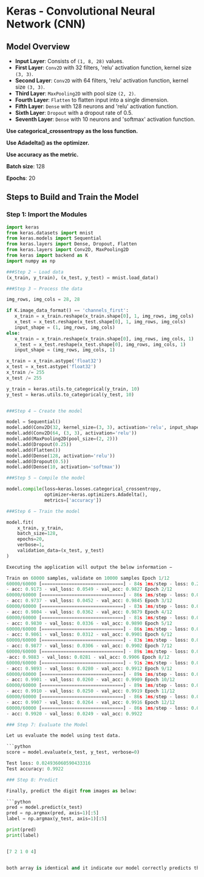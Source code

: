 # Keras - Convolutional Neural Network (CNN)

## Model Overview

- **Input Layer**: Consists of `(1, 8, 28)` values.
- **First Layer**: `Conv2D` with 32 filters, 'relu' activation function, kernel size `(3, 3)`.
- **Second Layer**: `Conv2D` with 64 filters, 'relu' activation function, kernel size `(3, 3)`.
- **Third Layer**: `MaxPooling2D` with pool size `(2, 2)`.
- **Fourth Layer**: `Flatten` to flatten input into a single dimension.
- **Fifth Layer**: `Dense` with 128 neurons and 'relu' activation function.
- **Sixth Layer**: `Dropout` with a dropout rate of 0.5.
- **Seventh Layer**: `Dense` with 10 neurons and 'softmax' activation function.

**Use categorical_crossentropy as the loss function.**

**Use Adadelta() as the optimizer.**

**Use accuracy as the metric.**

**Batch size**: 128

**Epochs**: 20

## Steps to Build and Train the Model

### Step 1: Import the Modules

```python
import keras
from keras.datasets import mnist
from keras.models import Sequential
from keras.layers import Dense, Dropout, Flatten
from keras.layers import Conv2D, MaxPooling2D
from keras import backend as K
import numpy as np

###Step 2 − Load data
(x_train, y_train), (x_test, y_test) = mnist.load_data()

###Step 3 − Process the data

img_rows, img_cols = 28, 28

if K.image_data_format() == 'channels_first':
   x_train = x_train.reshape(x_train.shape[0], 1, img_rows, img_cols)
   x_test = x_test.reshape(x_test.shape[0], 1, img_rows, img_cols)
   input_shape = (1, img_rows, img_cols)
else:
   x_train = x_train.reshape(x_train.shape[0], img_rows, img_cols, 1)
   x_test = x_test.reshape(x_test.shape[0], img_rows, img_cols, 1)
   input_shape = (img_rows, img_cols, 1)

x_train = x_train.astype('float32')
x_test = x_test.astype('float32')
x_train /= 255
x_test /= 255

y_train = keras.utils.to_categorical(y_train, 10)
y_test = keras.utils.to_categorical(y_test, 10)


###Step 4 − Create the model

model = Sequential()
model.add(Conv2D(32, kernel_size=(3, 3), activation='relu', input_shape=input_shape))
model.add(Conv2D(64, (3, 3), activation='relu'))
model.add(MaxPooling2D(pool_size=(2, 2)))
model.add(Dropout(0.25))
model.add(Flatten())
model.add(Dense(128, activation='relu'))
model.add(Dropout(0.5))
model.add(Dense(10, activation='softmax'))

###Step 5 − Compile the model

model.compile(loss=keras.losses.categorical_crossentropy,
              optimizer=keras.optimizers.Adadelta(),
              metrics=['accuracy'])

###Step 6 − Train the model

model.fit(
    x_train, y_train,
    batch_size=128,
    epochs=20,
    verbose=1,
    validation_data=(x_test, y_test)
)

Executing the application will output the below information −

Train on 60000 samples, validate on 10000 samples Epoch 1/12 
60000/60000 [==============================] - 84s 1ms/step - loss: 0.2687 
- acc: 0.9173 - val_loss: 0.0549 - val_acc: 0.9827 Epoch 2/12 
60000/60000 [==============================] - 86s 1ms/step - loss: 0.0899 
- acc: 0.9737 - val_loss: 0.0452 - val_acc: 0.9845 Epoch 3/12 
60000/60000 [==============================] - 83s 1ms/step - loss: 0.0666 
- acc: 0.9804 - val_loss: 0.0362 - val_acc: 0.9879 Epoch 4/12 
60000/60000 [==============================] - 81s 1ms/step - loss: 0.0564 
- acc: 0.9830 - val_loss: 0.0336 - val_acc: 0.9890 Epoch 5/12 
60000/60000 [==============================] - 86s 1ms/step - loss: 0.0472 
- acc: 0.9861 - val_loss: 0.0312 - val_acc: 0.9901 Epoch 6/12 
60000/60000 [==============================] - 83s 1ms/step - loss: 0.0414 
- acc: 0.9877 - val_loss: 0.0306 - val_acc: 0.9902 Epoch 7/12 
60000/60000 [==============================] - 89s 1ms/step - loss: 0.0375 
-acc: 0.9883 - val_loss: 0.0281 - val_acc: 0.9906 Epoch 8/12 
60000/60000 [==============================] - 91s 2ms/step - loss: 0.0339 
- acc: 0.9893 - val_loss: 0.0280 - val_acc: 0.9912 Epoch 9/12 
60000/60000 [==============================] - 89s 1ms/step - loss: 0.0325 
- acc: 0.9901 - val_loss: 0.0260 - val_acc: 0.9909 Epoch 10/12 
60000/60000 [==============================] - 89s 1ms/step - loss: 0.0284 
- acc: 0.9910 - val_loss: 0.0250 - val_acc: 0.9919 Epoch 11/12 
60000/60000 [==============================] - 86s 1ms/step - loss: 0.0287 
- acc: 0.9907 - val_loss: 0.0264 - val_acc: 0.9916 Epoch 12/12 
60000/60000 [==============================] - 86s 1ms/step - loss: 0.0265 
- acc: 0.9920 - val_loss: 0.0249 - val_acc: 0.9922

### Step 7: Evaluate the Model

Let us evaluate the model using test data.

```python
score = model.evaluate(x_test, y_test, verbose=0)

Test loss: 0.024936060590433316
Test accuracy: 0.9922

### Step 8: Predict

Finally, predict the digit from images as below:

```python
pred = model.predict(x_test)
pred = np.argmax(pred, axis=1)[:5]
label = np.argmax(y_test, axis=1)[:5]

print(pred)
print(label)


[7 2 1 0 4]


both array is identical and it indicate our model correctly predicts the first five images.

